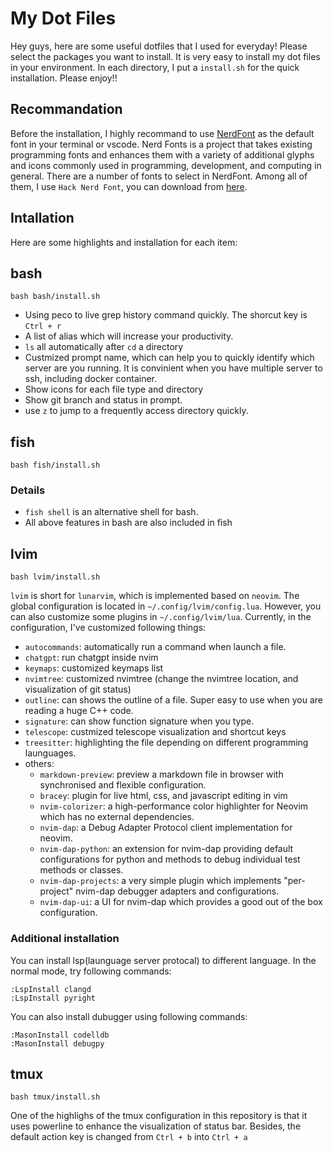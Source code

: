 # My Dot Files
Hey guys, here are some useful dotfiles that I used for everyday! 
Please select the packages you want to install. It is very easy
to install my dot files in your environment. In each directory, 
I put a `install.sh` for the quick installation. Please enjoy!!

## Recommandation
Before the installation, I highly recommand to use [NerdFont](https://www.nerdfonts.com/) 
as the default font in your terminal or vscode. 
Nerd Fonts is a project that takes existing programming fonts and
enhances them with a variety of additional glyphs and icons 
commonly used in programming, development, and computing in general. There are a number of fonts to select in NerdFont. Among all of them, I use `Hack Nerd Font`, you can download from [here](https://www.nerdfonts.com/font-downloads).


## Intallation
Here are some highlights and installation for each item:
## bash
```shell
bash bash/install.sh
```

- Using peco to live grep history command quickly. The shorcut key is `Ctrl + r`
- A list of alias which will increase your productivity.
- `ls` all automatically after `cd` a directory
- Custmized prompt name, which can help you to quickly identify which server are you running. It is convinient when you have multiple server to ssh, including docker container.
- Show icons for each file type and directory
- Show git branch and status in prompt.
- use `z` to jump to a frequently access directory quickly. 

## fish
```shell
bash fish/install.sh
```
### Details
- `fish shell` is an alternative shell for bash.
- All above features in bash are also included in fish

## lvim
```shell
bash lvim/install.sh
```
`lvim` is short for `lunarvim`, which is implemented based on `neovim`. The global configuration is located
in `~/.config/lvim/config.lua`. However, you can also customize some plugins in `~/.config/lvim/lua`.
Currently, in the configuration, I've customized following things:
- `autocommands`: automatically run a command when launch a file.
- `chatgpt`: run chatgpt inside nvim
- `keymaps`: customized keymaps list
- `nvimtree`: customized nvimtree (change the nvimtree location, and visualization of git status)
- `outline`: can shows the outline of a file. Super easy to use when you are reading a huge C++ code.
- `signature`: can show function signature when you type. 
- `telescope`: custmized telescope visualization and shortcut keys
- `treesitter`: highlighting the file depending on different programming launguages.
- others:
    - `markdown-preview`: preview a markdown file in browser with synchronised and flexible configuration.
    - `bracey`: plugin for live html, css, and javascript editing in vim
    - `nvim-colorizer`: a high-performance color highlighter for Neovim which has no external dependencies.
    - `nvim-dap`: a Debug Adapter Protocol client implementation for neovim.
    - `nvim-dap-python`: an extension for nvim-dap providing default configurations for python and methods to debug individual test methods or classes.
    - `nvim-dap-projects`: a very simple plugin which implements "per-project" nvim-dap debugger adapters and configurations.
    - `nvim-dap-ui`: a UI for nvim-dap which provides a good out of the box configuration.

### Additional installation
You can install lsp(launguage server protocal) to different language. In the normal mode, try following commands:
```shell
:LspInstall clangd
:LspInstall pyright
```

You can also install dubugger using following commands:
```shell
:MasonInstall codelldb
:MasonInstall debugpy
```


## tmux
```shell
bash tmux/install.sh
```
One of the highlighs of the tmux configuration in this repository
is that it uses powerline to enhance the visualization of status
bar. Besides, the default action key is changed from `Ctrl + b`
into `Ctrl + a`